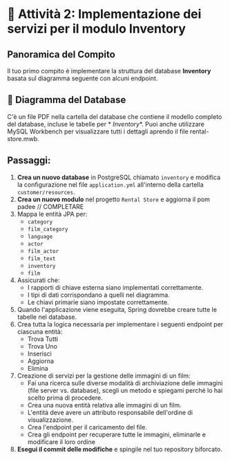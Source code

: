 # 📖 Attività 2: Implementazione dei servizi per il modulo Inventory

## Panoramica del Compito

Il tuo primo compito è implementare la struttura del database **Inventory** basata sul diagramma seguente con alcuni
endpoint.

## 📌 Diagramma del Database

C'è un file PDF nella cartella del database che contiene il modello completo del database, incluse le tabelle per *
*Inventory**. Puoi anche utilizzare MySQL Workbench per visualizzare tutti i dettagli aprendo il file
rental-store.mwb.

## Passaggi:

1. **Crea un nuovo database** in PostgreSQL chiamato `inventory` e modifica la configurazione nel file
   `application.yml` all'interno della cartella `customer/resources`.
2. **Crea un nuovo modulo** nel progetto `Rental Store` e aggiorna il pom padee // COMPLETARE
2. Mappa le entità JPA per:
    - `category`
    - `film_category`
    - `language`
    - `actor`
    - `film_actor`
    - `film_text`
    - `inventory`
    - `film`
3. Assicurati che:
    - I rapporti di chiave esterna siano implementati correttamente.
    - I tipi di dati corrispondano a quelli nel diagramma.
    - Le chiavi primarie siano impostate correttamente.
4. Quando l'applicazione viene eseguita, Spring dovrebbe creare tutte le tabelle nel database.
5. Crea tutta la logica necessaria per implementare i seguenti endpoint per ciascuna entità:
    - Trova Tutti
    - Trova Uno
    - Inserisci
    - Aggiorna
    - Elimina
6. Creazione di servizi per la gestione delle immagini di un film:
    - Fai una ricerca sulle diverse modalità di archiviazione delle immagini (file server vs. database), scegli un metodo e spiegami perché lo hai scelto prima di procedere.
    - Crea una nuova entità relativa alle immagini di un film.
    - L'entità deve avere un attributo responsabile dell'ordine di visualizzazione.
    - Crea l'endpoint per il caricamento del file.
    - Crea gli endpoint per recuperare tutte le immagini, eliminarle e modificare il loro ordine
7. **Esegui il commit delle modifiche** e spingile nel tuo repository biforcato.